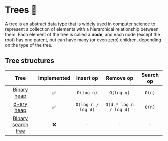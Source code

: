 # Trees 🌳

A tree is an abstract data type that is widely used in computer science to
represent a collection of elements with a hierarchical relationship between
them. Each element of the tree is called a **node**, and each node (except the
root) has one parent, but can have many (or even zero) children, depending on
the type of the tree.

## Tree structures

|                    Tree                     | Implemented |     Insert op      |       Remove op        | Search op |
| :-----------------------------------------: | :---------: | :----------------: | :--------------------: | :-------: |
|           [Binary heap](./heap/)            |     ✅      |     `O(log n)`     |       `O(log n)`       |  `O(n)`   |
|            [d-ary heap](./heap/)            |     ✅      | `O(log n / log d)` | `O(d * log n / log d)` |  `O(n)`   |
| [Binary search tree](./binary-search-tree/) |     ❌      |         -          |           -            |     -     |
